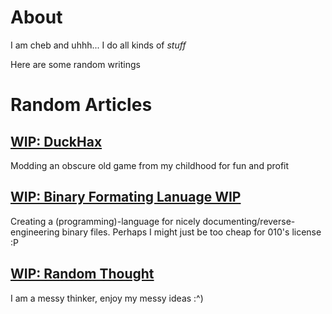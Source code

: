 # About
I am cheb and uhhh... I do all kinds of _stuff_

Here are some random writings

# Random Articles

## [WIP: DuckHax](/)
Modding an obscure old game from my childhood for fun and profit

## [WIP: Binary Formating Lanuage WIP](/)
Creating a (programming)-language for nicely documenting/reverse-engineering binary files. Perhaps I might just be too cheap for 010's license :P

## [WIP: Random Thought](/)
I am a messy thinker, enjoy my messy ideas :^)